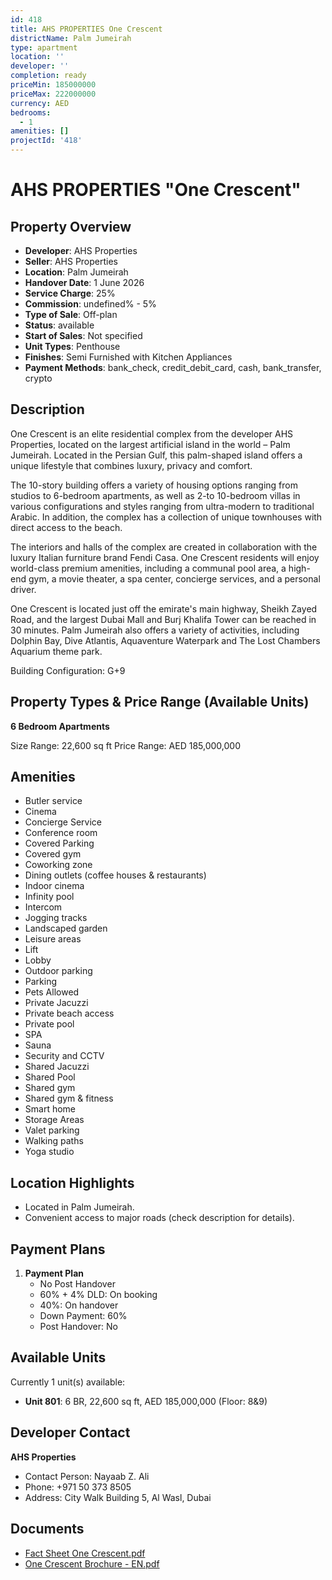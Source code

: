 ```yaml
---
id: 418
title: AHS PROPERTIES One Crescent
districtName: Palm Jumeirah
type: apartment
location: ''
developer: ''
completion: ready
priceMin: 185000000
priceMax: 222000000
currency: AED
bedrooms:
  - 1
amenities: []
projectId: '418'
---
```


# AHS PROPERTIES "One Crescent"

## Property Overview
- **Developer**: AHS Properties
- **Seller**: AHS Properties
- **Location**: Palm Jumeirah
- **Handover Date**: 1 June 2026
- **Service Charge**: 25%
- **Commission**: undefined% - 5%
- **Type of Sale**: Off-plan
- **Status**: available
- **Start of Sales**: Not specified
- **Unit Types**: Penthouse
- **Finishes**: Semi Furnished with Kitchen Appliances
- **Payment Methods**: bank_check, credit_debit_card, cash, bank_transfer, crypto

## Description
One Crescent is an elite residential complex from the developer AHS Properties, located on the largest artificial island in the world – Palm Jumeirah. Located in the Persian Gulf, this palm-shaped island offers a unique lifestyle that combines luxury, privacy and comfort.

The 10-story building offers a variety of housing options ranging from studios to 6-bedroom apartments, as well as 2-to 10-bedroom villas in various configurations and styles ranging from ultra-modern to traditional Arabic. In addition, the complex has a collection of unique townhouses with direct access to the beach.

The interiors and halls of the complex are created in collaboration with the luxury Italian furniture brand Fendi Casa. One Crescent residents will enjoy world-class premium amenities, including a communal pool area, a high-end gym, a movie theater, a spa center, concierge services, and a personal driver.

One Crescent is located just off the emirate's main highway, Sheikh Zayed Road, and the largest Dubai Mall and Burj Khalifa Tower can be reached in 30 minutes. Palm Jumeirah also offers a variety of activities, including Dolphin Bay, Dive Atlantis, Aquaventure Waterpark and The Lost Chambers Aquarium theme park.

Building Configuration: G+9

## Property Types & Price Range (Available Units)
**6 Bedroom Apartments**

Size Range: 22,600 sq ft
Price Range: AED 185,000,000

## Amenities
- Butler service
- Cinema
- Concierge Service
- Conference room
- Covered Parking
- Covered gym
- Coworking zone
- Dining outlets  (coffee houses & restaurants)
- Indoor cinema
- Infinity pool
- Intercom
- Jogging tracks
- Landscaped garden
- Leisure areas
- Lift
- Lobby
- Outdoor parking
- Parking
- Pets Allowed
- Private Jacuzzi
- Private beach access
- Private pool
- SPA
- Sauna
- Security and CCTV
- Shared Jacuzzi
- Shared Pool
- Shared gym
- Shared gym & fitness
- Smart home
- Storage Areas
- Valet parking
- Walking paths
- Yoga studio

## Location Highlights
- Located in Palm Jumeirah.
- Convenient access to major roads (check description for details).

## Payment Plans
1. **Payment Plan**
   - No Post Handover
   - 60% + 4% DLD: On booking
   - 40%: On handover
   - Down Payment: 60%
   - Post Handover: No

## Available Units
Currently 1 unit(s) available:
- **Unit 801**: 6 BR, 22,600 sq ft, AED 185,000,000 (Floor: 8&9)

## Developer Contact
**AHS Properties**
- Contact Person: Nayaab Z. Ali
- Phone: +971 50 373 8505
- Address: City Walk Building 5, Al Wasl, Dubai

## Documents
- [Fact Sheet One Crescent.pdf](https://cdn.geniemap.net/2025/04/09/VVAsni9eo1JzTSQR4c82BDa0aIAZeZ7i8b2keLHJ.pdf)
- [One Crescent Brochure - EN.pdf](https://cdn.geniemap.net/2025/04/09/WY2Mlx2UwXl1XYfi6M9iLK7VMDMZzIWRwBlQJ1hP.pdf)
